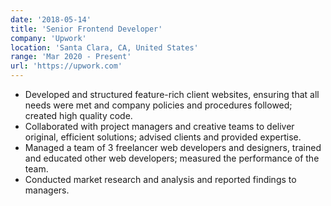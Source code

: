 ```yaml
---
date: '2018-05-14'
title: 'Senior Frontend Developer'
company: 'Upwork'
location: 'Santa Clara, CA, United States'
range: 'Mar 2020 - Present'
url: 'https://upwork.com'
---
```


- Developed and structured feature-rich client websites, ensuring that all needs were met and company policies and procedures followed; created high quality code.
- Collaborated with project managers and creative teams to deliver original, efficient solutions; advised clients and provided expertise.
- Managed a team of 3 freelancer web developers and designers, trained and educated other web developers; measured the performance of the team.
- Conducted market research and analysis and reported findings to managers.

